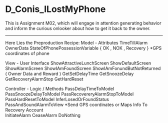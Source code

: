 # D_Conis_ILostMyPhone
This is Assignment M02, which will engage in attention generating behavior and inform the curious onlooker about how to get it back to the owner.
_______________________________________________________________________________________________________
Here Lies the Preproduction Recipe:
  Model - Attributes
    TimeTillAlarm
    OwnerData
    StateOfPhonePossessionVariable { OK , NOK , Recovery }
    *GPS coordinates of phone
  
  View - User Interface
    ShowAttractiveLunchScreen
    ShowDefaultScreen
    ShowAlarmScreen
    ShowIAmFoundScreen
    ShowIAmFonundButNotReturned ( Owner Data and Reward )
    GetSetDelayTime
    GetSnoozeDelay
    GetRecoveryAlarmStop
    GetHardReset 
  
  Controller - Logic / Methods 
    PassDelayTimeToModel
    PassSnoozeDelayToModel
    PassRecovereryAlarmStopToModel
    PassHardResetToModel
    InferLosedOrFoundStatus
    PassAndSoundAlarmToView
    *Send GPS coordinates or Maps Info To Recovery Account  
    InitiateAlarm
    CeaseAlarm
    DoNothing
    
    
    
    
    
